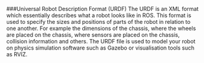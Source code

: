 ###Universal Robot Description Format (URDF)
The URDF is an XML format which essentially describes what a robot looks like in ROS. This format is used to specify the sizes and positions of parts of the robot in relation to one another. For example the dimensions of the chassis, where the wheels are placed on the chassis, where sensors are placed on the chassis, collision information and others. The URDF file is used to model your robot on physics simulation software such as Gazebo or visualisation tools such as RVIZ.
